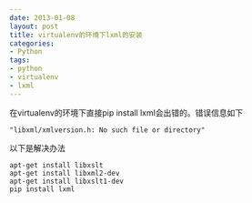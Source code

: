 ```yaml
---
date: 2013-01-08
layout: post
title: virtualenv的环境下lxml的安装
categories:
- Python
tags:
- python
- virtualenv
- lxml
---
```



在virtualenv的环境下直接pip install lxml会出错的。错误信息如下

    "libxml/xmlversion.h: No such file or directory"
    
以下是解决办法

    apt-get install libxslt
    apt-get install libxml2-dev
    apt-get install libxslt1-dev 
    pip install lxml



